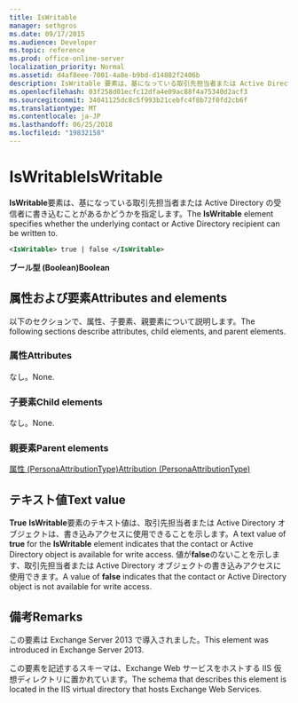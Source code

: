 ```yaml
---
title: IsWritable
manager: sethgros
ms.date: 09/17/2015
ms.audience: Developer
ms.topic: reference
ms.prod: office-online-server
localization_priority: Normal
ms.assetid: d4af8eee-7001-4a8e-b9bd-d14882f2406b
description: IsWritable 要素は、基になっている取引先担当者または Active Directory の受信者に書き込むことがあるかどうかを指定します。
ms.openlocfilehash: 03f258d01ecfc12dfa4e09ac88f4a75340d2acf3
ms.sourcegitcommit: 34041125dc8c5f993b21cebfc4f8b72f0fd2cb6f
ms.translationtype: MT
ms.contentlocale: ja-JP
ms.lasthandoff: 06/25/2018
ms.locfileid: "19832158"
---
```

# <a name="iswritable"></a><span data-ttu-id="097eb-103">IsWritable</span><span class="sxs-lookup"><span data-stu-id="097eb-103">IsWritable</span></span>

<span data-ttu-id="097eb-104">**IsWritable**要素は、基になっている取引先担当者または Active Directory の受信者に書き込むことがあるかどうかを指定します。</span><span class="sxs-lookup"><span data-stu-id="097eb-104">The **IsWritable** element specifies whether the underlying contact or Active Directory recipient can be written to.</span></span> 
  
```XML
<IsWritable> true | false </IsWritable>
```

 <span data-ttu-id="097eb-105">**ブール型 (Boolean)**</span><span class="sxs-lookup"><span data-stu-id="097eb-105">**Boolean**</span></span>
## <a name="attributes-and-elements"></a><span data-ttu-id="097eb-106">属性および要素</span><span class="sxs-lookup"><span data-stu-id="097eb-106">Attributes and elements</span></span>

<span data-ttu-id="097eb-107">以下のセクションで、属性、子要素、親要素について説明します。</span><span class="sxs-lookup"><span data-stu-id="097eb-107">The following sections describe attributes, child elements, and parent elements.</span></span>
  
### <a name="attributes"></a><span data-ttu-id="097eb-108">属性</span><span class="sxs-lookup"><span data-stu-id="097eb-108">Attributes</span></span>

<span data-ttu-id="097eb-109">なし。</span><span class="sxs-lookup"><span data-stu-id="097eb-109">None.</span></span>
  
### <a name="child-elements"></a><span data-ttu-id="097eb-110">子要素</span><span class="sxs-lookup"><span data-stu-id="097eb-110">Child elements</span></span>

<span data-ttu-id="097eb-111">なし。</span><span class="sxs-lookup"><span data-stu-id="097eb-111">None.</span></span>
  
### <a name="parent-elements"></a><span data-ttu-id="097eb-112">親要素</span><span class="sxs-lookup"><span data-stu-id="097eb-112">Parent elements</span></span>

[<span data-ttu-id="097eb-113">属性 (PersonaAttributionType)</span><span class="sxs-lookup"><span data-stu-id="097eb-113">Attribution (PersonaAttributionType)</span></span>](attribution-personaattributiontype.md)
  
## <a name="text-value"></a><span data-ttu-id="097eb-114">テキスト値</span><span class="sxs-lookup"><span data-stu-id="097eb-114">Text value</span></span>

<span data-ttu-id="097eb-115">**True** **IsWritable**要素のテキスト値は、取引先担当者または Active Directory オブジェクトは、書き込みアクセスに使用できることを示します。</span><span class="sxs-lookup"><span data-stu-id="097eb-115">A text value of **true** for the **IsWritable** element indicates that the contact or Active Directory object is available for write access.</span></span> <span data-ttu-id="097eb-116">値が**false**のないことを示します、取引先担当者または Active Directory オブジェクトの書き込みアクセスに使用できます。</span><span class="sxs-lookup"><span data-stu-id="097eb-116">A value of **false** indicates that the contact or Active Directory object is not available for write access.</span></span> 
  
## <a name="remarks"></a><span data-ttu-id="097eb-117">備考</span><span class="sxs-lookup"><span data-stu-id="097eb-117">Remarks</span></span>

<span data-ttu-id="097eb-118">この要素は Exchange Server 2013 で導入されました。</span><span class="sxs-lookup"><span data-stu-id="097eb-118">This element was introduced in Exchange Server 2013.</span></span>
  
<span data-ttu-id="097eb-119">この要素を記述するスキーマは、Exchange Web サービスをホストする IIS 仮想ディレクトリに置かれています。</span><span class="sxs-lookup"><span data-stu-id="097eb-119">The schema that describes this element is located in the IIS virtual directory that hosts Exchange Web Services.</span></span>
  

